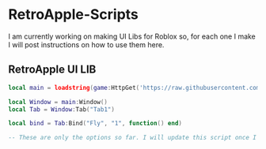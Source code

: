 # RetroApple-Scripts

I am currently working on making UI Libs for Roblox so, for each one I make I will post instructions on how to use them here.

## RetroApple UI LIB
```lua
local main = loadstring(game:HttpGet('https://raw.githubusercontent.com/Retroapple/RetroApple-Scripts/UI-Libs/RetroAppleUI%20(In%20Progress)'))()

local Window = main:Window()
local Tab = Window:Tab("Tab1")

local bind = Tab:Bind("Fly", "1", function() end)

-- These are only the options so far. I will update this script once I make new functions
```
